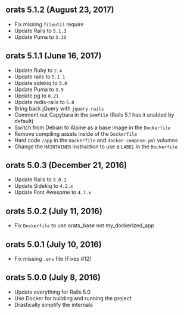 ## orats 5.1.2 (August 23, 2017)

- Fix missing `fileutil` require
- Update Rails to `5.1.3`
- Update Puma to `3.10`

## orats 5.1.1 (June 16, 2017)

- Update Ruby to `2.4`
- Update rails to `5.1.1`
- Update sidekiq to `5.0`
- Update Puma to `3.9`
- Update pg to `0.21`
- Update redis-rails to `5.0`
- Bring back jQuery with `jquery-rails`
- Comment out Capybara in the `Gemfile` (Rails 5.1 has it enabled by default)
- Switch from Debian to Alpine as a base image in the `Dockerfile`
- Remove compiling assets inside of the `Dockerfile`
- Hard code `/app` in the `Dockerfile` and `docker-compose.yml` volumes
- Change the `MAINTAINER` instruction to use a `LABEL` in the `Dockerfile`

## orats 5.0.3 (December 21, 2016)

- Update Rails to `5.0.1`
- Update Sidekiq to `4.2.x`
- Update Font Awesome to `4.7.x`

## orats 5.0.2 (July 11, 2016)

- Fix `Dockerfile` to use orats_base not my_dockerized_app

## orats 5.0.1 (July 10, 2016)

- Fix missing `.env` file (Fixes #12)

## orats 5.0.0 (July 8, 2016)

- Update everything for Rails 5.0
- Use Docker for building and running the project
- Drastically simplify the internals
